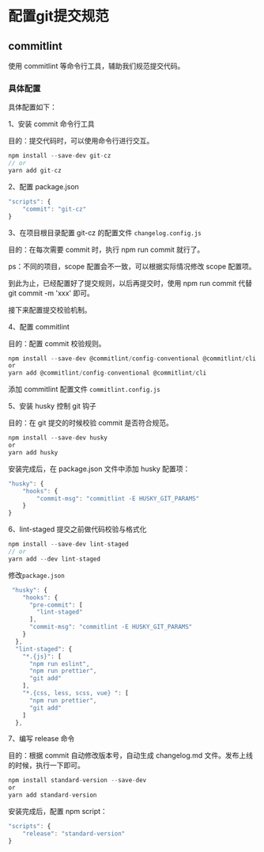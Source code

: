 # 配置git提交规范

## commitlint

使用 commitlint 等命令行工具，辅助我们规范提交代码。

### 具体配置

具体配置如下：

1、安装 commit 命令行工具

目的：提交代码时，可以使用命令行进行交互。

```js
npm install --save-dev git-cz 
// or
yarn add git-cz
```

2、配置 package.json

```js
"scripts": { 
    "commit": "git-cz" 
}
```

3、在项目根目录配置 git-cz 的配置文件 `changelog.config.js`

目的：在每次需要 commit 时，执行 npm run commit 就行了。

ps：不同的项目，scope 配置会不一致，可以根据实际情况修改 scope 配置项。

到此为止，已经配置好了提交规则，以后再提交时，使用 npm run commit 代替 git commit -m 'xxx' 即可。

接下来配置提交校验机制。

4、配置 commitlint

目的：配置 commit 校验规则。

```js
npm install --save-dev @commitlint/config-conventional @commitlint/cli
or 
yarn add @commitlint/config-conventional @commitlint/cli
```

添加 commitlint 配置文件 `commitlint.config.js`

5、安装 husky 控制 git 钩子

目的：在 git 提交的时候校验 commit 是否符合规范。

```js
npm install --save-dev husky
or 
yarn add husky
```

安装完成后，在 package.json 文件中添加 husky 配置项：

```js
"husky": { 
    "hooks": { 
        "commit-msg": "commitlint -E HUSKY_GIT_PARAMS" 
    } 
}
```

6、lint-staged 提交之前做代码校验与格式化

```js
npm install --save-dev lint-staged
// or
yarn add --dev lint-staged
```

修改`package.json`

```js
 "husky": {
    "hooks": {
      "pre-commit": [
        "lint-staged"
      ],
      "commit-msg": "commitlint -E HUSKY_GIT_PARAMS"
    }
  },
  "lint-staged": {
    "*.{js}": [
      "npm run eslint",
      "npm run prettier",
      "git add"
    ],
    "*.{css, less, scss, vue} ": [
      "npm run prettier",
      "git add"
    ]
  },
```

7、编写 release 命令

目的：根据 commit 自动修改版本号，自动生成 changelog.md 文件。发布上线的时候，执行一下即可。

```js
npm install standard-version --save-dev
or 
yarn add standard-version
```

安装完成后，配置 npm script：

```js
"scripts": { 
    "release": "standard-version" 
} 
```
